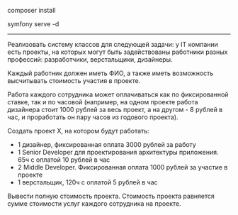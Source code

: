 composer install

symfony serve -d

-------
Реализовать систему классов для следующей задачи: у IT компании есть проекты, на которых могут быть задействованы работники разных профессий: разработчики, верстальщики, дизайнеры.

Каждый работник должен иметь ФИО, а также иметь возможность высчитывать стоимость участия в проекте. 

Работа каждого сотрудника может оплачиваться как по фиксированной ставке, так и по часовой (например, на одном проекте работа дизайнера стоит 1000 рублей за весь проект, а на другом - 8 рублей в час, и проработать он пару часов из годового проекта). 

Создать проект Х, на котором будут работать: 
- 1 дизайнер, фиксированная оплата 3000 рублей за работу 
- 1 Senior Developer для проектирования архитектуры приложения. 65ч с оплатой 10 рублей в час 
- 2 Middle Developer. Фиксированная оплата 1000 рублей за участие в проекте
- 1 верстальщик, 120ч с оплатой 5 рублей в час 

Вывести полную стоимость проекта. Стоимость проекта равняется сумме стоимости услуг каждого сотрудника на проекте. 
